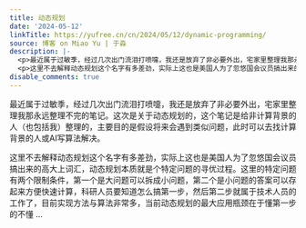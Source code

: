 ```yaml
---
title: 动态规划
date: '2024-05-12'
linkTitle: https://yufree.cn/cn/2024/05/12/dynamic-programming/
source: 博客 on Miao Yu | 于淼
description: |-
  <p>最近属于过敏季，经过几次出门流泪打喷嚏，我还是放弃了非必要外出，宅家里整理我那永远整理不完的笔记。这次是关于动态规划的，这个笔记是给非计算背景的人（也包括我）整理的，主要目的是假设将来会遇到类似问题，此时可以去找计算背景的人或AI写算法解决。</p>
  <p>这里不去解释动态规划这个名字有多差劲，实际上这也是美国人为了忽悠国会议员搞出来的高大上词汇，动态规划本质就是个特定问题的寻优过程。这里的特定问题有两个限制条件，第一个是大问题可以拆成小问题，第二个是小问题的答案可以存起来方便快速计算，科研人员要知道怎么搞第一步，然后第二步就属于技术人员的工作了，目前实现方法与算法非常多，当前动态规划的最大应用瓶颈在于懂第一步的不懂 ...
disable_comments: true
---
```

<p>最近属于过敏季，经过几次出门流泪打喷嚏，我还是放弃了非必要外出，宅家里整理我那永远整理不完的笔记。这次是关于动态规划的，这个笔记是给非计算背景的人（也包括我）整理的，主要目的是假设将来会遇到类似问题，此时可以去找计算背景的人或AI写算法解决。</p>
<p>这里不去解释动态规划这个名字有多差劲，实际上这也是美国人为了忽悠国会议员搞出来的高大上词汇，动态规划本质就是个特定问题的寻优过程。这里的特定问题有两个限制条件，第一个是大问题可以拆成小问题，第二个是小问题的答案可以存起来方便快速计算，科研人员要知道怎么搞第一步，然后第二步就属于技术人员的工作了，目前实现方法与算法非常多，当前动态规划的最大应用瓶颈在于懂第一步的不懂 ...